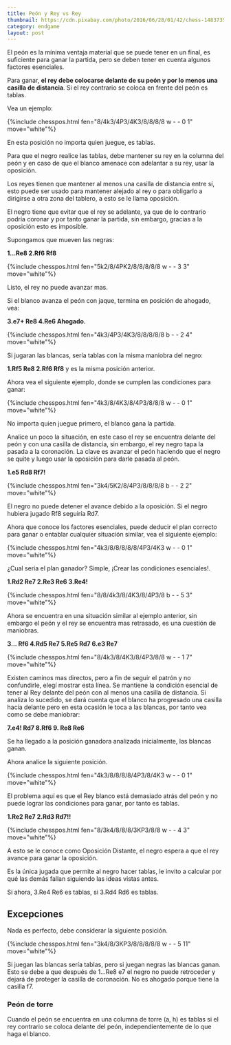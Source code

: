 ```yaml
---
title: Peón y Rey vs Rey
thumbnail: https://cdn.pixabay.com/photo/2016/06/28/01/42/chess-1483735_960_720.jpg
category: endgame
layout: post
---
```


El peón es la mínima ventaja material que se puede tener en un final, es suficiente para ganar la partida, pero se deben tener en cuenta algunos factores esenciales.

Para ganar, **el rey debe colocarse delante de su peón y por lo menos una casilla de distancia**. Si el rey contrario se coloca en frente del peón es tablas.

Vea un ejemplo:

{%include chesspos.html fen="8/4k3/4P3/4K3/8/8/8/8 w - - 0 1" move="white"%}

En esta posición no importa quien juegue, es tablas.

Para que el negro realice las tablas, debe mantener su rey en la columna del peón y en caso de que el blanco amenace con adelantar a su rey, usar la oposición.

Los reyes tienen que mantener al menos una casilla de distancia entre sí, esto puede ser usado para mantener alejado al rey o para obligarlo a dirigirse a otra zona del tablero, a esto se le llama oposición.

El negro tiene que evitar que el rey se adelante, ya que de lo contrario podría coronar y por tanto ganar la partida, sin embargo, gracias a la oposición esto es imposible.

Supongamos que mueven las negras:

**1...Re8 2.Rf6 Rf8**

{%include chesspos.html fen="5k2/8/4PK2/8/8/8/8/8 w - - 3 3" move="white"%}

Listo, el rey no puede avanzar mas.

Si el blanco avanza el peón con jaque, termina en posición de ahogado, vea:

**3.e7+ Re8 4.Re6 Ahogado.**

{%include chesspos.html fen="4k3/4P3/4K3/8/8/8/8/8 b - - 2 4" move="white"%}

Si jugaran las blancas, sería tablas con la misma maniobra del negro:

**1.Rf5 Re8 2.Rf6 Rf8** y es la misma posición anterior.

Ahora vea el siguiente ejemplo, donde se cumplen las condiciones para ganar:

{%include chesspos.html fen="4k3/8/4K3/8/4P3/8/8/8 w - - 0 1" move="white"%}

No importa quien juegue primero, el blanco gana la partida.

Analice un poco la situación, en este caso el rey se encuentra delante del peón y con una casilla de distancia, sin embargo, el rey negro tapa la pasada a la coronación. La clave es avanzar el peón haciendo que el negro se quite y luego usar la oposición para darle pasada al peón.

**1.e5 Rd8 Rf7!**

{%include chesspos.html fen="3k4/5K2/8/4P3/8/8/8/8 b - - 2 2" move="white"%}

El negro no puede detener el avance debido a la oposición. Si el negro hubiera jugado Rf8 seguiría Rd7.

Ahora que conoce los factores esenciales, puede deducir el plan correcto para ganar o entablar cualquier situación similar, vea el siguiente ejemplo:

{%include chesspos.html fen="4k3/8/8/8/8/8/4P3/4K3 w - - 0 1" move="white"%}

¿Cual seria el plan ganador? Simple, ¡Crear las condiciones esenciales!.

**1.Rd2 Re7 2.Re3 Re6 3.Re4!**

{%include chesspos.html fen="8/8/4k3/8/4K3/8/4P3/8 b - - 5 3" move="white"%}

Ahora se encuentra en una situación similar al ejemplo anterior, sin embargo el peón y el rey se encuentra mas retrasado, es una cuestión de maniobras.

**3... Rf6 4.Rd5 Re7 5.Re5 Rd7 6.e3 Re7**

{%include chesspos.html fen="8/4k3/8/4K3/8/4P3/8/8 w - - 1 7" move="white"%}

Existen caminos mas directos, pero a fin de seguir el patrón y no confundirle, elegí mostrar esta línea. Se mantiene la condición esencial de tener al Rey delante del peón con al menos una casilla de distancia. Si analiza lo sucedido, se dará cuenta que el blanco ha progresado una casilla hacia delante pero en esta ocasión le toca a las blancas, por tanto vea como se debe maniobrar:

**7.e4! Rd7 8.Rf6 9. Re8 Re6**

Se ha llegado a la posición ganadora analizada inicialmente, las blancas ganan.

Ahora analice la siguiente posición.

{%include chesspos.html fen="4k3/8/8/8/8/4P3/8/4K3 w - - 0 1" move="white"%}

El problema aquí es que el Rey blanco está demasiado atrás del peón y no puede lograr las condiciones para ganar, por tanto es tablas.

**1.Re2 Re7 2.Rd3 Rd7!!**

{%include chesspos.html fen="8/3k4/8/8/8/3KP3/8/8 w - - 4 3" move="white"%}

A esto se le conoce como Oposición Distante, el negro espera a que el rey avance para ganar la oposición.

Es la única jugada que permite al negro hacer tablas, le invito a calcular por qué las demás fallan siguiendo las ideas vistas antes.

Si ahora, 3.Re4 Re6 es tablas, si 3.Rd4 Rd6 es tablas.

## Excepciones

Nada es perfecto, debe considerar la siguiente posición.

{%include chesspos.html fen="3k4/8/3KP3/8/8/8/8/8 w - - 5 11" move="white"%}

Si juegan las blancas sería tablas, pero si juegan negras las blancas ganan. Esto se debe a que después de 1...Re8 e7 el negro no puede retroceder y dejará de proteger la casilla de coronación. No es ahogado porque tiene la casilla f7.

### Peón de torre

Cuando el peón se encuentra en una columna de torre (a, h) es tablas si el rey contrario se coloca delante del peón, independientemente de lo que haga el blanco.